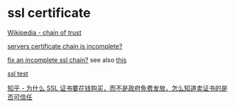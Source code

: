 # ssl certificate

[Wikipedia - chain of trust](https://en.wikipedia.org/wiki/Chain_of_trust)

[servers certificate chain is incomplete?](https://stackoverflow.com/questions/47290165/ssl-servers-certificate-chain-is-incomplete)

[fix an incomplete ssl chain?](https://superuser.com/questions/644343/how-do-you-fix-an-incomplete-ssl-chain) see also [this](https://superuser.com/questions/644343/how-do-you-fix-an-incomplete-ssl-chain)

[ssl test](https://www.ssllabs.com/ssltest/analyze.html?d=ahwa.viegroup.cc)

[知乎 - 为什么 SSL 证书要花钱购买，而不是政府免费发放，怎么知道卖证书的是否可信任](https://www.zhihu.com/question/22869797/answer/2219249469)
